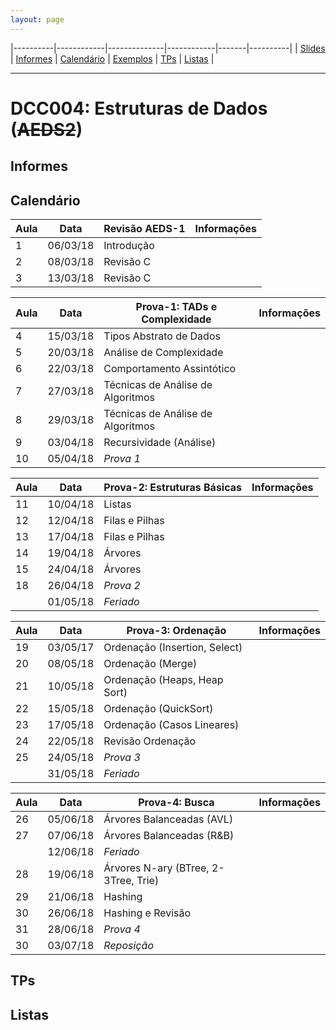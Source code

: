 ```yaml
---
layout: page
---
```

|----------|------------|--------------|------------|-------|----------|
| [Slides] | [Informes] | [Calendário] | [Exemplos] | [TPs] | [Listas] |

- - -

# DCC004: Estruturas de Dados (~~AEDS2~~)

## Informes

## Calendário

| Aula | Data     |  Revisão AEDS-1                           | Informações  |
|------|----------|-------------------------------------------|--------------|
|   1  | 06/03/18 |  Introdução                               |              |
|   2  | 08/03/18 |  Revisão C                                |              |
|   3  | 13/03/18 |  Revisão C                                |              |

| Aula | Data     |  Prova-1: TADs e Complexidade             | Informações  |
|------|----------|-------------------------------------------|--------------|
|   4  | 15/03/18 |  Tipos Abstrato de Dados                  |              |
|   5  | 20/03/18 |  Análise de Complexidade                  |              |
|   6  | 22/03/18 |  Comportamento Assintótico                |              |
|   7  | 27/03/18 |  Técnicas de Análise de Algoritmos        |              |
|   8  | 29/03/18 |  Técnicas de Análise de Algoritmos        |              |
|   9  | 03/04/18 |  Recursividade (Análise)                  |              |
|   10 | 05/04/18 |  *Prova 1*                                |              |

| Aula | Data     |  Prova-2: Estruturas Básicas              | Informações  |
|------|----------|-------------------------------------------|--------------|
|   11 | 10/04/18 |  Listas                                   |              |
|   12 | 12/04/18 |  Filas e Pilhas                           |              |
|   13 | 17/04/18 |  Filas e Pilhas                           |              |
|   14 | 19/04/18 |  Árvores                                  |              |
|   15 | 24/04/18 |  Árvores                                  |              |
|   18 | 26/04/18 |  *Prova 2*                                |              |
|      | 01/05/18 |  *Feriado*                                |              |

| Aula | Data     |  Prova-3: Ordenação                       | Informações  |
|------|----------|-------------------------------------------|--------------|
|   19 | 03/05/17 |  Ordenação (Insertion, Select)            |              |
|   20 | 08/05/18 |  Ordenação (Merge)                        |              |
|   21 | 10/05/18 |  Ordenação (Heaps, Heap Sort)             |              |
|   22 | 15/05/18 |  Ordenação (QuickSort)                    |              |
|   23 | 17/05/18 |  Ordenação (Casos Lineares)               |              |
|   24 | 22/05/18 |  Revisão Ordenação                        |              |
|   25 | 24/05/18 |  *Prova 3*                                |              |
|      | 31/05/18 |  *Feriado*                                |              |

| Aula | Data     |  Prova-4: Busca                           | Informações  |
|------|----------|-------------------------------------------|--------------|
|   26 | 05/06/18 |  Árvores Balanceadas (AVL)                |              |
|   27 | 07/06/18 |  Árvores Balanceadas (R&B)                |              |
|      | 12/06/18 |  *Feriado*                                |              |
|   28 | 19/06/18 |  Árvores N-ary (BTree, 2-3Tree, Trie)     |              |
|   29 | 21/06/18 |  Hashing                                  |              |
|   30 | 26/06/18 |  Hashing e Revisão                        |              |
|   31 | 28/06/18 |  *Prova 4*                                |              |
|   30 | 03/07/18 |  *Reposição*                              |              |

## TPs

## Listas


[Slides]: https://drive.google.com/open?id=0B0ryAvcYobs0RWtXV2hWeUdSUjQ
[Calendário]: #calendário
[Informes]: #informes
[TPs]: #tps
[Listas]: #listas
[Exemplos]: https://github.com/flaviovdf/estruturas-de-dados
